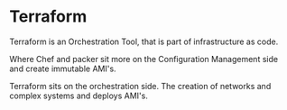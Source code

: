 # Terraform

Terraform is an Orchestration Tool, that is part of infrastructure as code.

Where Chef and packer sit more on the Configuration Management side and create immutable AMI's.

Terraform sits on the orchestration side. The creation of networks and complex systems and deploys AMI's.
